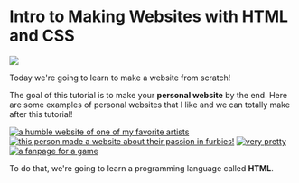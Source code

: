 # Intro to Making Websites with HTML and CSS

![](https://youtu.be/POPQH7E9IDE)

Today we're going to learn to make a website from scratch!

The goal of this tutorial is to make your **personal website** by the end. Here are some examples of personal websites that I like and we can totally make after this tutorial!

[![a humble website of one of my favorite artists](images/jaytholen.png)](https://jaytholen.net/)
[![this person made a website about their passion in furbies!](images/furbyworld.png)](https://myfurbyworld.neocities.org/)
[![very pretty](images/nuange.png)](https://nuange.neocities.org/)
[![a fanpage for a game](images/distantskies.png)](https://distantskies.neocities.org/)

To do that, we're going to learn a programming language called **HTML**.